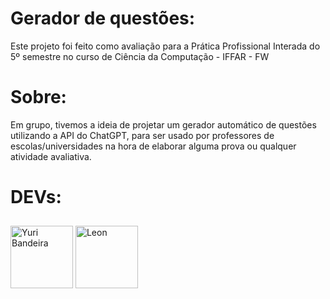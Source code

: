 # Gerador de questões:

Este projeto foi feito como avaliação para a Prática Profissional Interada do 5º semestre no curso de Ciência da Computação - IFFAR - FW

# Sobre:

Em grupo, tivemos a ideia de projetar um gerador automático de questões utilizando a API do ChatGPT, para ser usado por professores de escolas/universidades na hora de elaborar alguma prova ou qualquer atividade avaliativa. 


# DEVs:

<a href="https://github.com/YuriBandeira28"><img src="https://github.com/YuriBandeira28.png" alt="Yuri Bandeira" style="width: 100px; margin-top: 10px;"></a>
<a href="https://github.com/Tassy210"><img src="https://github.com/Tassy210.png" alt="Leon" style="width: 100px; margin-top: 10px;"></a>


